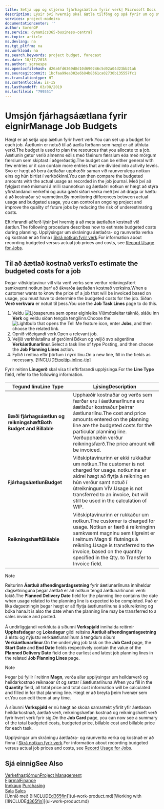 ```yaml
---
title: Setja upp og stjórna fjárhagsáætlun fyrir verk| Microsoft Docs
description: Lýsir því hvernig skal áætla tilföng og spá fyrir um og stjórna kostnaði verks með því að setja upp fjárhagsáætlun fyrir hvert verk.
services: project-madeira
documentationcenter: ''
author: SorenGP
ms.service: dynamics365-business-central
ms.topic: article
ms.devlang: na
ms.tgt_pltfrm: na
ms.workload: na
ms.search.keywords: project budget, forecast
ms.date: 10/17/2018
ms.author: sgroespe
ms.openlocfilehash: d26a6fd6369d8d10d690246c5d02a04d23bb21ab
ms.sourcegitcommit: 1bcfaa99ea302e6b84b8361ca02730b135557fc1
ms.translationtype: HT
ms.contentlocale: is-IS
ms.lasthandoff: 03/08/2019
ms.locfileid: "799551"
---
```

# <a name="manage-job-budgets"></a><span data-ttu-id="8ba83-103">Umsjón fjárhagsáætlana fyrir eignir</span><span class="sxs-lookup"><span data-stu-id="8ba83-103">Manage Job Budgets</span></span>
<span data-ttu-id="8ba83-104">Hægt er að setja upp áætlun fyrir hvert verk.</span><span class="sxs-lookup"><span data-stu-id="8ba83-104">You can set up a budget for each job.</span></span> <span data-ttu-id="8ba83-105">Áætlunin er notuð til að áætla forðann sem hægt er að úthluta verki.</span><span class="sxs-lookup"><span data-stu-id="8ba83-105">The budget is used to plan the resources that you allocate to a job.</span></span> <span data-ttu-id="8ba83-106">Áætlunin getur verið almenns eðlis með fáeinum færslum eða með mörgum færslum sem skiptast í aðgerðastig.</span><span class="sxs-lookup"><span data-stu-id="8ba83-106">The budget can be either general with few entries or it can contain more entries that are divided into activity levels.</span></span> <span data-ttu-id="8ba83-107">Svo er hægt að bera áætlaðar upphæðir saman við raunverulega notkun eins og hún birtist í verkbókinni.</span><span class="sxs-lookup"><span data-stu-id="8ba83-107">You can then compare the budgeted amounts with the actual usage as recorded in the job journal.</span></span> <span data-ttu-id="8ba83-108">Með því að fylgjast með mismuni á milli raunnotkun og áætlaðri notkun er hægt að stýra yfirstandandi verkefni og auka gæði síðari verka með því að draga úr hættu á að kostnaður sé vanmetinn.</span><span class="sxs-lookup"><span data-stu-id="8ba83-108">By monitoring differences between actual usage and budgeted usage, you can control an ongoing project and improve the quality of future jobs by reducing the risk of underestimating costs.</span></span>

<span data-ttu-id="8ba83-109">Eftirfarandi aðferð lýsir því hvernig á að meta áætlaðan kostnað við áætlun.</span><span class="sxs-lookup"><span data-stu-id="8ba83-109">The following procedure describes how to estimate budgeted costs during planning.</span></span> <span data-ttu-id="8ba83-110">Upplýsingar um skráningu áætlaðra- og raunverða verka og kostnað er að finna í [Skrá notkun fyrir verk](projects-how-record-job-usage.md).</span><span class="sxs-lookup"><span data-stu-id="8ba83-110">For information about recording budgeted versus actual job prices and costs, see [Record Usage for Jobs](projects-how-record-job-usage.md).</span></span>  

## <a name="JobBudgetCosts"></a> <span data-ttu-id="8ba83-111">Til að áætlað kostnað verks</span><span class="sxs-lookup"><span data-stu-id="8ba83-111">To estimate the budgeted costs for a job</span></span>
<span data-ttu-id="8ba83-112">Þegar viðskiptavinur vill vita verð verks sem verður reikningsfært samkvæmt notkun þarf að ákvarða áætlaðan kostnað verksins.</span><span class="sxs-lookup"><span data-stu-id="8ba83-112">When a customer wants to know the price of a job that will be invoiced based on usage, you must have to determine the budgeted costs for the job.</span></span> <span data-ttu-id="8ba83-113">Síðan **Verð verkvara** er notuð til þess.</span><span class="sxs-lookup"><span data-stu-id="8ba83-113">You use the **Job Task Lines** page to do this.</span></span>

1. <span data-ttu-id="8ba83-114">Veldu ![Ljósaperuna sem opnar eiginleika Viðmótsleitar](media/ui-search/search_small.png "Segðu mér hvað þú vilt gera") táknið, sláðu inn **Verk** og veldu síðan tengda tengilinn.</span><span class="sxs-lookup"><span data-stu-id="8ba83-114">Choose the ![Lightbulb that opens the Tell Me feature](media/ui-search/search_small.png "Tell me what you want to do") icon, enter **Jobs**, and then choose the related link.</span></span>  
2. <span data-ttu-id="8ba83-115">Opnið viðeigandi verk.</span><span class="sxs-lookup"><span data-stu-id="8ba83-115">Open a relevant job.</span></span>
3. <span data-ttu-id="8ba83-116">Veljið verkhlutalínu af gerðinni Bókun og veljið svo aðgerðina **Verkáætlunarlínur**.</span><span class="sxs-lookup"><span data-stu-id="8ba83-116">Select a task line of type Posting, and then choose the **Job Planning Lines** action.</span></span>
4. <span data-ttu-id="8ba83-117">Fyllið í reitina eftir þörfum í nýrri línu.</span><span class="sxs-lookup"><span data-stu-id="8ba83-117">On a new line, fill in the fields as necessary.</span></span> [!INCLUDE[tooltip-inline-tip](includes/tooltip-inline-tip_md.md)]   

<span data-ttu-id="8ba83-118">Fyrir reitinn **Línugerð** skal vísa til eftirfarandi upplýsinga.</span><span class="sxs-lookup"><span data-stu-id="8ba83-118">For the **Line Type** field, refer to the following information.</span></span>  

| <span data-ttu-id="8ba83-119">Tegund línu</span><span class="sxs-lookup"><span data-stu-id="8ba83-119">Line Type</span></span> | <span data-ttu-id="8ba83-120">Lýsing</span><span class="sxs-lookup"><span data-stu-id="8ba83-120">Description</span></span> |
| --- | --- |
| <span data-ttu-id="8ba83-121">**Bæði fjárhagsáætlun og reikningshæft**</span><span class="sxs-lookup"><span data-stu-id="8ba83-121">**Both Budget and Billable**</span></span> |<span data-ttu-id="8ba83-122">Upphæðir kostnaðar og verðs sem færðar eru í áætlunarlínuna eru áætlaður kostnaður þeirrar áætlunarlínu.</span><span class="sxs-lookup"><span data-stu-id="8ba83-122">The cost and price amounts entered on the planning line are the budgeted costs for the particular planning line.</span></span> <span data-ttu-id="8ba83-123">Verðupphæðin verður reikningsfærð.</span><span class="sxs-lookup"><span data-stu-id="8ba83-123">The price amount will be invoiced.</span></span> |
| <span data-ttu-id="8ba83-124">**Fjárhagsáætlun**</span><span class="sxs-lookup"><span data-stu-id="8ba83-124">**Budget**</span></span> |<span data-ttu-id="8ba83-125">Viðskiptavinurinn er ekki rukkaður um notkun.</span><span class="sxs-lookup"><span data-stu-id="8ba83-125">The customer is not charged for usage.</span></span> <span data-ttu-id="8ba83-126">notkunina er aldrei hægt að flytja á reikning en hún verður samt notuð í útreikningum VÍV.</span><span class="sxs-lookup"><span data-stu-id="8ba83-126">Usage is not transferred to an invoice, but will still be used in the calculation of WIP.</span></span> |
| <span data-ttu-id="8ba83-127">**Reikningshæft**</span><span class="sxs-lookup"><span data-stu-id="8ba83-127">**Billable**</span></span> |<span data-ttu-id="8ba83-128">Viðskiptavinurinn er rukkaður um notkun.</span><span class="sxs-lookup"><span data-stu-id="8ba83-128">The customer is charged for usage.</span></span> <span data-ttu-id="8ba83-129">Notkun er færð á reikninginn samkvæmt magninu sem tilgreint er í reitnum Magn til flutnings á reikning.</span><span class="sxs-lookup"><span data-stu-id="8ba83-129">Usage is transferred to the invoice, based on the quantity specified in the Qty. to Transfer to Invoice field.</span></span> |

> [!NOTE]  
> <span data-ttu-id="8ba83-130">Reiturinn **Áætluð afhendingardagsetning** fyrir áætlunarlínuna inniheldur dagsetninguna þegar áætlað er að notkun tengd áætlunarlínunni verði lokið.</span><span class="sxs-lookup"><span data-stu-id="8ba83-130">The **Planned Delivery Date** field for the planning line contains the date when usage related to the planning line is expected to be completed.</span></span> <span data-ttu-id="8ba83-131">Það er líka dagsetningin þegar hægt er að flytja áætlunarlínuna á sölureikning og bóka hana.</span><span class="sxs-lookup"><span data-stu-id="8ba83-131">It is also the date when the planning line may be transferred to a sales invoice and posted.</span></span> <br /><br /> <span data-ttu-id="8ba83-132">Á undirliggjandi verkhluta á síðunni **Verkspjald** innihalda reitirnir **Upphafsdagur** og **Lokadagur** gildi reitsins **Áætluð afhendingardagsetning** á elstu og nýjustu verkáætlunarlínum á tengdum síðum **Verkáætlunarlínur**.</span><span class="sxs-lookup"><span data-stu-id="8ba83-132">On the underlying job task on the **Job Card** page, the **Start Date** and **End Date** fields respectively contain the value of the **Planned Delivery Date** field on the earliest and latest job planning lines in the related **Job Planning Lines** page.</span></span>

> [!NOTE]  
>   <span data-ttu-id="8ba83-133">Þegar þú fyllir í reitinn **Magn**, verða allar upplýsingar um heildarverð og heildarkostnað reiknaðar út og settar í áætlunarlínuna.</span><span class="sxs-lookup"><span data-stu-id="8ba83-133">When you fill in the **Quantity** field, all total price and total cost information will be calculated and filled in for that planning line.</span></span> <span data-ttu-id="8ba83-134">Hægt er að breyta þeim hvenær sem er.</span><span class="sxs-lookup"><span data-stu-id="8ba83-134">You can edit them at any time.</span></span>

<span data-ttu-id="8ba83-135">Á síðunni **Verkspjald** er nú hægt að skoða samantekt yfirlit yfir áætlaðan heildarkostnað, áætlað verð, reikningshæfan kostnað og reikningshæft verð fyrir hvert verk fyrir sig.</span><span class="sxs-lookup"><span data-stu-id="8ba83-135">On the **Job Card** page, you can now see a summary of the total budgeted costs, budgeted price, billable cost and billable price for each task.</span></span>

<span data-ttu-id="8ba83-136">Upplýsingar um skráningu áætlaðra- og raunverða verka og kostnað er að finna í [Skrá notkun fyrir verk](projects-how-record-job-usage.md).</span><span class="sxs-lookup"><span data-stu-id="8ba83-136">For information about recording budgeted versus actual job prices and costs, see [Record Usage for Jobs](projects-how-record-job-usage.md).</span></span>

## <a name="see-also"></a><span data-ttu-id="8ba83-137">Sjá einnig</span><span class="sxs-lookup"><span data-stu-id="8ba83-137">See Also</span></span>
[<span data-ttu-id="8ba83-138">Verkefnastjórnun</span><span class="sxs-lookup"><span data-stu-id="8ba83-138">Project Management</span></span>](projects-manage-projects.md)  
[<span data-ttu-id="8ba83-139">Fjármál</span><span class="sxs-lookup"><span data-stu-id="8ba83-139">Finance</span></span>](finance.md)  
<span data-ttu-id="8ba83-140">[Innkaup](purchasing-manage-purchasing.md)       </span><span class="sxs-lookup"><span data-stu-id="8ba83-140">[Purchasing](purchasing-manage-purchasing.md)       </span></span>  
<span data-ttu-id="8ba83-141">[Sala](sales-manage-sales.md)    </span><span class="sxs-lookup"><span data-stu-id="8ba83-141">[Sales](sales-manage-sales.md)    </span></span>  
<span data-ttu-id="8ba83-142">[Unnið með [!INCLUDE[d365fin](includes/d365fin_md.md)]](ui-work-product.md)</span><span class="sxs-lookup"><span data-stu-id="8ba83-142">[Working with [!INCLUDE[d365fin](includes/d365fin_md.md)]](ui-work-product.md)</span></span>  

